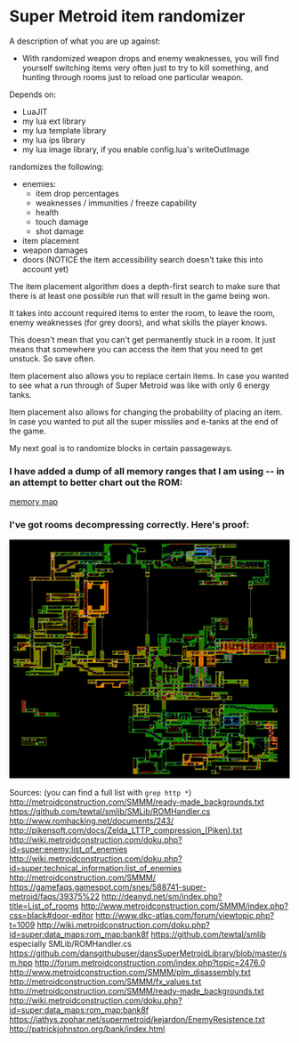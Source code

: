 # Super Metroid item randomizer

A description of what you are up against:
- With randomized weapon drops and enemy weaknesses, you will find yourself switching items very often just to try to kill something, and hunting through rooms just to reload one particular weapon.

Depends on:
- LuaJIT
- my lua ext library
- my lua template library
- my lua ips library
- my lua image library, if you enable config.lua's writeOutImage

randomizes the following:
- enemies:
	- item drop percentages 
	- weaknesses / immunities / freeze capability
	- health
	- touch damage
	- shot damage
- item placement
- weapon damages
- doors (NOTICE the item accessibility search doesn't take this into account yet)

The item placement algorithm does a depth-first search to make sure that there is at least one possible run that will result in the game being won.

It takes into account required items to enter the room, to leave the room, enemy weaknesses (for grey doors), and what skills the player knows.

This doesn't mean that you can't get permanently stuck in a room.  It just means that somewhere you can access the item that you need to get unstuck.  So save often.

Item placement also allows you to replace certain items.  In case you wanted to see what a run through of Super Metroid was like with only 6 energy tanks.

Item placement also allows for changing the probability of placing an item.  In case you wanted to put all the super missiles and e-tanks at the end of the game.


My next goal is to randomize blocks in certain passageways.

### I have added a dump of all memory ranges that I am using -- in an attempt to better chart out the ROM:

[memory map](memorymap.txt)

### I've got rooms decompressing correctly.  Here's proof:

![map of Super Metroid](map.png)


Sources: (you can find a full list with `grep http *`)
http://metroidconstruction.com/SMMM/ready-made_backgrounds.txt
https://github.com/tewtal/smlib/SMLib/ROMHandler.cs
http://www.romhacking.net/documents/243/
http://pikensoft.com/docs/Zelda_LTTP_compression_(Piken).txt
http://wiki.metroidconstruction.com/doku.php?id=super:enemy:list_of_enemies
http://wiki.metroidconstruction.com/doku.php?id=super:technical_information:list_of_enemies
http://metroidconstruction.com/SMMM/
https://gamefaqs.gamespot.com/snes/588741-super-metroid/faqs/39375%22
http://deanyd.net/sm/index.php?title=List_of_rooms
http://www.metroidconstruction.com/SMMM/index.php?css=black#door-editor
http://www.dkc-atlas.com/forum/viewtopic.php?t=1009
http://wiki.metroidconstruction.com/doku.php?id=super:data_maps:rom_map:bank8f
https://github.com/tewtal/smlib especially SMLib/ROMHandler.cs
https://github.com/dansgithubuser/dansSuperMetroidLibrary/blob/master/sm.hpp
http://forum.metroidconstruction.com/index.php?topic=2476.0
http://www.metroidconstruction.com/SMMM/plm_disassembly.txt
http://metroidconstruction.com/SMMM/fx_values.txt
http://metroidconstruction.com/SMMM/ready-made_backgrounds.txt
http://wiki.metroidconstruction.com/doku.php?id=super:data_maps:rom_map:bank8f
https://jathys.zophar.net/supermetroid/kejardon/EnemyResistence.txt
http://patrickjohnston.org/bank/index.html
